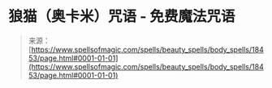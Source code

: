 <!--yml

分类：未分类

日期：2024年06月12日 19:00:04

-->

# 狼猫（奥卡米）咒语 - 免费魔法咒语

> 来源：[https://www.spellsofmagic.com/spells/beauty_spells/body_spells/18453/page.html#0001-01-01](https://www.spellsofmagic.com/spells/beauty_spells/body_spells/18453/page.html#0001-01-01)
